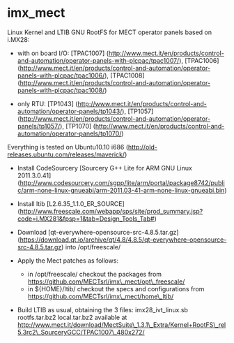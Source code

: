 # imx_mect
Linux Kernel and LTIB GNU RootFS for MECT operator panels based on i.MX28:

- with on board I/O:
[TPAC1007] (http://www.mect.it/en/products/control-and-automation/operator-panels-with-plcpac/tpac1007/),
[TPAC1006] (http://www.mect.it/en/products/control-and-automation/operator-panels-with-plcpac/tpac1006/),
[TPAC1008] (http://www.mect.it/en/products/control-and-automation/operator-panels-with-plcpac/tpac1008/)

- only RTU:
[TP1043] (http://www.mect.it/en/products/control-and-automation/operator-panels/tp1043/),
[TP1057] (http://www.mect.it/en/products/control-and-automation/operator-panels/tp1057/),
[TP1070] (http://www.mect.it/en/products/control-and-automation/operator-panels/tp1070/)

Everything is tested on Ubuntu10.10 i686 (http://old-releases.ubuntu.com/releases/maverick/)

- Install CodeSourcery [Sourcery G++ Lite for ARM GNU Linux 2011.3.0.41] (http://www.codesourcery.com/sgpp/lite/arm/portal/package8742/public/arm-none-linux-gnueabi/arm-2011.03-41-arm-none-linux-gnueabi.bin)

- Install ltib [L2.6.35\_1.1.0\_ER\_SOURCE] (http://www.freescale.com/webapp/sps/site/prod_summary.jsp?code=i.MX281&fpsp=1&tab=Design_Tools_Tab#)

- Download [qt-everywhere-opensource-src-4.8.5.tar.gz] (https://download.qt.io/archive/qt/4.8/4.8.5/qt-everywhere-opensource-src-4.8.5.tar.gz) into /opt/freescale/

- Apply the Mect patches as follows:

  - in /opt/freescale/ checkout the packages from https://github.com/MECTsrl/imx\_mect/opt\_freescale/
  - in ${HOME}/ltib/ checkout the specs and configurations from https://github.com/MECTsrl/imx\_mect/home\_ltib/

- Build LTIB as usual, obtaining the 3 files:
    imx28\_ivt\_linux.sb
    rootfs.tar.bz2
    local.tar.bz2
  available at http://www.mect.it/download/MectSuite\_1.3.1\_Extra/Kernel+RootFS\_rel5.3rc2\_SourceryGCC/TPAC1007\_480x272/

